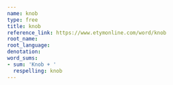 ```yaml
---
name: knob
type: free
title: knob
reference_link: https://www.etymonline.com/word/knob
root_name: 
root_language: 
denotation: 
word_sums:
- sum: 'Knob + '
  respelling: knob
---
```

